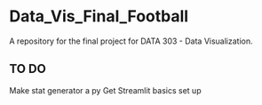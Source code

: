 # Data_Vis_Final_Football
A repository for the final project for DATA 303 - Data Visualization.  


## TO DO
Make stat generator a py
Get Streamlit basics set up
